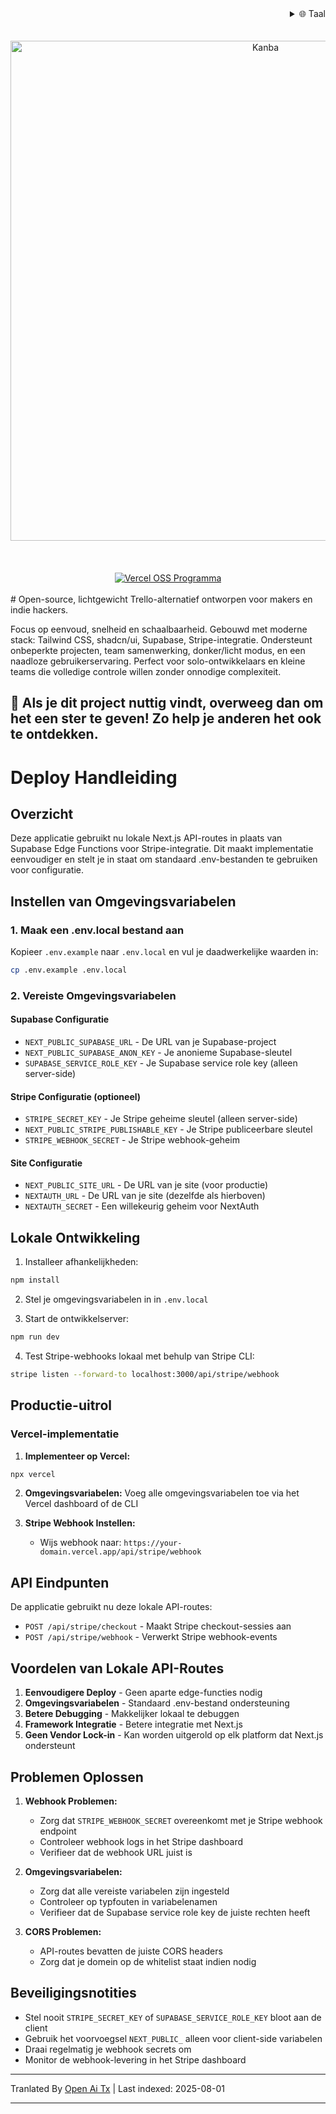 
<div align="right">
  <details>
    <summary >🌐 Taal</summary>
    <div>
      <div align="center">
        <a href="https://openaitx.github.io/view.html?user=Uaghazade1&project=kanba&lang=en">Engels</a>
        | <a href="https://openaitx.github.io/view.html?user=Uaghazade1&project=kanba&lang=zh-CN">简体中文</a>
        | <a href="https://openaitx.github.io/view.html?user=Uaghazade1&project=kanba&lang=zh-TW">繁體中文</a>
        | <a href="https://openaitx.github.io/view.html?user=Uaghazade1&project=kanba&lang=ja">日本語</a>
        | <a href="https://openaitx.github.io/view.html?user=Uaghazade1&project=kanba&lang=ko">한국어</a>
        | <a href="https://openaitx.github.io/view.html?user=Uaghazade1&project=kanba&lang=hi">हिन्दी</a>
        | <a href="https://openaitx.github.io/view.html?user=Uaghazade1&project=kanba&lang=th">ไทย</a>
        | <a href="https://openaitx.github.io/view.html?user=Uaghazade1&project=kanba&lang=fr">Frans</a>
        | <a href="https://openaitx.github.io/view.html?user=Uaghazade1&project=kanba&lang=de">Duits</a>
        | <a href="https://openaitx.github.io/view.html?user=Uaghazade1&project=kanba&lang=es">Spaans</a>
        | <a href="https://openaitx.github.io/view.html?user=Uaghazade1&project=kanba&lang=it">Italiaans</a>
        | <a href="https://openaitx.github.io/view.html?user=Uaghazade1&project=kanba&lang=ru">Russisch</a>
        | <a href="https://openaitx.github.io/view.html?user=Uaghazade1&project=kanba&lang=pt">Portugees</a>
        | <a href="https://openaitx.github.io/view.html?user=Uaghazade1&project=kanba&lang=nl">Nederlands</a>
        | <a href="https://openaitx.github.io/view.html?user=Uaghazade1&project=kanba&lang=pl">Pools</a>
        | <a href="https://openaitx.github.io/view.html?user=Uaghazade1&project=kanba&lang=ar">العربية</a>
        | <a href="https://openaitx.github.io/view.html?user=Uaghazade1&project=kanba&lang=fa">فارسی</a>
        | <a href="https://openaitx.github.io/view.html?user=Uaghazade1&project=kanba&lang=tr">Turks</a>
        | <a href="https://openaitx.github.io/view.html?user=Uaghazade1&project=kanba&lang=vi">Vietnamees</a>
        | <a href="https://openaitx.github.io/view.html?user=Uaghazade1&project=kanba&lang=id">Bahasa Indonesia</a>
      </div>
    </div>
  </details>
</div>

<div align="center">
  <br />
<br />
<a href="https://kanba.co">
  <img alt="Kanba" src="https://www.kanba.co/dark-hero.png" style=" width: 800px " />
</a>
    <br />
<br />
</div>

<div align="center">
  <br />
<br />
<a href="https://vercel.com/oss">
  <img alt="Vercel OSS Programma" src="https://vercel.com/oss/program-badge.svg" />
</a>
    <br />
<br />
</div>
# Open-source, lichtgewicht Trello-alternatief ontworpen voor makers en indie hackers.

Focus op eenvoud, snelheid en schaalbaarheid.
Gebouwd met moderne stack: Tailwind CSS, shadcn/ui, Supabase, Stripe-integratie.
Ondersteunt onbeperkte projecten, team samenwerking, donker/licht modus, en een naadloze gebruikerservaring.
Perfect voor solo-ontwikkelaars en kleine teams die volledige controle willen zonder onnodige complexiteit.

## 🌟 Als je dit project nuttig vindt, overweeg dan om het een ster te geven! Zo help je anderen het ook te ontdekken.

# Deploy Handleiding

## Overzicht
Deze applicatie gebruikt nu lokale Next.js API-routes in plaats van Supabase Edge Functions voor Stripe-integratie. Dit maakt implementatie eenvoudiger en stelt je in staat om standaard .env-bestanden te gebruiken voor configuratie.

## Instellen van Omgevingsvariabelen

### 1. Maak een .env.local bestand aan
Kopieer `.env.example` naar `.env.local` en vul je daadwerkelijke waarden in:

```bash
cp .env.example .env.local
```

### 2. Vereiste Omgevingsvariabelen

#### Supabase Configuratie
- `NEXT_PUBLIC_SUPABASE_URL` - De URL van je Supabase-project
- `NEXT_PUBLIC_SUPABASE_ANON_KEY` - Je anonieme Supabase-sleutel
- `SUPABASE_SERVICE_ROLE_KEY` - Je Supabase service role key (alleen server-side)

#### Stripe Configuratie (optioneel)
- `STRIPE_SECRET_KEY` - Je Stripe geheime sleutel (alleen server-side)
- `NEXT_PUBLIC_STRIPE_PUBLISHABLE_KEY` - Je Stripe publiceerbare sleutel
- `STRIPE_WEBHOOK_SECRET` - Je Stripe webhook-geheim

#### Site Configuratie
- `NEXT_PUBLIC_SITE_URL` - De URL van je site (voor productie)
- `NEXTAUTH_URL` - De URL van je site (dezelfde als hierboven)
- `NEXTAUTH_SECRET` - Een willekeurig geheim voor NextAuth

## Lokale Ontwikkeling

1. Installeer afhankelijkheden:
```bash
npm install
```

2. Stel je omgevingsvariabelen in in `.env.local`

3. Start de ontwikkelserver:
```bash
npm run dev
```

4. Test Stripe-webhooks lokaal met behulp van Stripe CLI:
```bash
stripe listen --forward-to localhost:3000/api/stripe/webhook
```

## Productie-uitrol


### Vercel-implementatie

1. **Implementeer op Vercel:**
```bash
npx vercel
```
2. **Omgevingsvariabelen:**
   Voeg alle omgevingsvariabelen toe via het Vercel dashboard of de CLI

3. **Stripe Webhook Instellen:**
   - Wijs webhook naar: `https://your-domain.vercel.app/api/stripe/webhook`

## API Eindpunten

De applicatie gebruikt nu deze lokale API-routes:

- `POST /api/stripe/checkout` - Maakt Stripe checkout-sessies aan
- `POST /api/stripe/webhook` - Verwerkt Stripe webhook-events

## Voordelen van Lokale API-Routes

1. **Eenvoudigere Deploy** - Geen aparte edge-functies nodig
2. **Omgevingsvariabelen** - Standaard .env-bestand ondersteuning
3. **Betere Debugging** - Makkelijker lokaal te debuggen
4. **Framework Integratie** - Betere integratie met Next.js
5. **Geen Vendor Lock-in** - Kan worden uitgerold op elk platform dat Next.js ondersteunt

## Problemen Oplossen

1. **Webhook Problemen:**
   - Zorg dat `STRIPE_WEBHOOK_SECRET` overeenkomt met je Stripe webhook endpoint
   - Controleer webhook logs in het Stripe dashboard
   - Verifieer dat de webhook URL juist is

2. **Omgevingsvariabelen:**
   - Zorg dat alle vereiste variabelen zijn ingesteld
   - Controleer op typfouten in variabelenamen
   - Verifieer dat de Supabase service role key de juiste rechten heeft

3. **CORS Problemen:**
   - API-routes bevatten de juiste CORS headers
   - Zorg dat je domein op de whitelist staat indien nodig

## Beveiligingsnotities

- Stel nooit `STRIPE_SECRET_KEY` of `SUPABASE_SERVICE_ROLE_KEY` bloot aan de client
- Gebruik het voorvoegsel `NEXT_PUBLIC_` alleen voor client-side variabelen
- Draai regelmatig je webhook secrets om
- Monitor de webhook-levering in het Stripe dashboard



---

Tranlated By [Open Ai Tx](https://github.com/OpenAiTx/OpenAiTx) | Last indexed: 2025-08-01

---